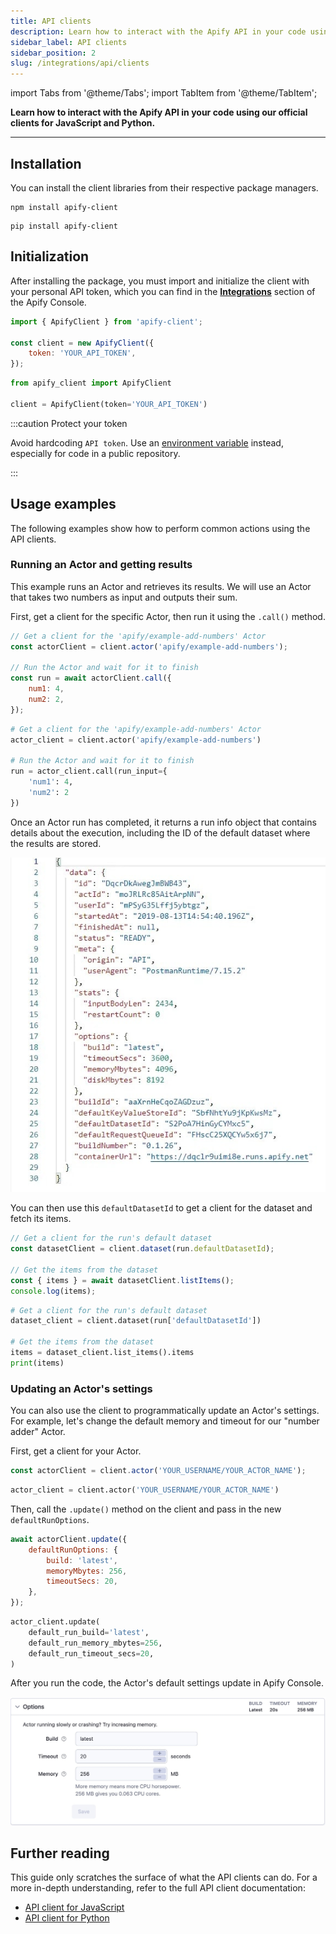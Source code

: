 ```yaml
---
title: API clients
description: Learn how to interact with the Apify API in your code using our official clients for JavaScript and Python.
sidebar_label: API clients
sidebar_position: 2
slug: /integrations/api/clients
---
```


import Tabs from '@theme/Tabs';
import TabItem from '@theme/TabItem';

**Learn how to interact with the Apify API in your code using our official clients for JavaScript and Python.**

---

## Installation

You can install the client libraries from their respective package managers.

<Tabs groupId="main">
<TabItem value="Node.js" label="Node.js">

```shell
npm install apify-client
```

</TabItem>
<TabItem value="Python" label="Python">

```shell
pip install apify-client
```

</TabItem>
</Tabs>

## Initialization

After installing the package, you must import and initialize the client with your personal API token, which you can find in the [**Integrations**](https://console.apify.com/settings/integrations) section of the Apify Console.

<Tabs groupId="main">
<TabItem value="Node.js" label="Node.js">

```js
import { ApifyClient } from 'apify-client';

const client = new ApifyClient({
    token: 'YOUR_API_TOKEN',
});
```

</TabItem>
<TabItem value="Python" label="Python">

```py
from apify_client import ApifyClient

client = ApifyClient(token='YOUR_API_TOKEN')
```

</TabItem>
</Tabs>

:::caution Protect your token

Avoid hardcoding `API token`. Use an [environment variable](https://en.wikipedia.org/wiki/Environment_variable) instead, especially for code in a public repository.

:::

## Usage examples

The following examples show how to perform common actions using the API clients.

### Running an Actor and getting results

This example runs an Actor and retrieves its results. We will use an Actor that takes two numbers as input and outputs their sum.

First, get a client for the specific Actor, then run it using the `.call()` method.

<Tabs groupId="main">
<TabItem value="Node.js" label="Node.js">

```js
// Get a client for the 'apify/example-add-numbers' Actor
const actorClient = client.actor('apify/example-add-numbers');

// Run the Actor and wait for it to finish
const run = await actorClient.call({
    num1: 4,
    num2: 2,
});
```

</TabItem>
<TabItem value="Python" label="Python">

```py
# Get a client for the 'apify/example-add-numbers' Actor
actor_client = client.actor('apify/example-add-numbers')

# Run the Actor and wait for it to finish
run = actor_client.call(run_input={
    'num1': 4,
    'num2': 2
})
```

</TabItem>
</Tabs>

Once an Actor run has completed, it returns a run info object that contains details about the execution, including the ID of the default dataset where the results are stored.

![Run info object](../../integrations/images/run-info.jpg)

You can then use this `defaultDatasetId` to get a client for the dataset and fetch its items.

<Tabs groupId="main">
<TabItem value="Node.js" label="Node.js">

```js
// Get a client for the run's default dataset
const datasetClient = client.dataset(run.defaultDatasetId);

// Get the items from the dataset
const { items } = await datasetClient.listItems();
console.log(items);
```

</TabItem>
<TabItem value="Python" label="Python">

```py
# Get a client for the run's default dataset
dataset_client = client.dataset(run['defaultDatasetId'])

# Get the items from the dataset
items = dataset_client.list_items().items
print(items)
```

</TabItem>
</Tabs>

### Updating an Actor's settings

You can also use the client to programmatically update an Actor's settings. For example, let's change the default memory and timeout for our "number adder" Actor.

First, get a client for your Actor.

<Tabs groupId="main">
<TabItem value="Node.js" label="Node.js">

```js
const actorClient = client.actor('YOUR_USERNAME/YOUR_ACTOR_NAME');
```

</TabItem>
<TabItem value="Python" label="Python">

```py
actor_client = client.actor('YOUR_USERNAME/YOUR_ACTOR_NAME')
```

</TabItem>
</Tabs>

Then, call the `.update()` method on the client and pass in the new `defaultRunOptions`.

<Tabs groupId="main">
<TabItem value="Node.js" label="Node.js">

```js
await actorClient.update({
    defaultRunOptions: {
        build: 'latest',
        memoryMbytes: 256,
        timeoutSecs: 20,
    },
});
```

</TabItem>
<TabItem value="Python" label="Python">

```py
actor_client.update(
    default_run_build='latest',
    default_run_memory_mbytes=256,
    default_run_timeout_secs=20,
)
```

</TabItem>
</Tabs>

After you run the code, the Actor's default settings update in Apify Console.

![New run defaults](../../integrations/images/new-defaults.jpg)

## Further reading

This guide only scratches the surface of what the API clients can do. For a more in-depth understanding, refer to the full API client documentation:

- [API client for JavaScript](/api/client/js)
- [API client for Python](/api/client/python)
